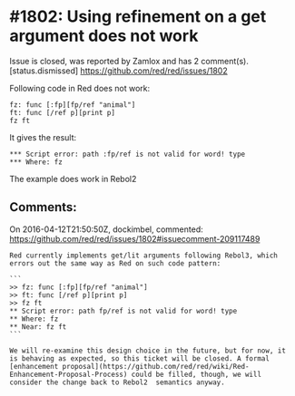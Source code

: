
#1802: Using refinement on a get argument does not work
================================================================================
Issue is closed, was reported by Zamlox and has 2 comment(s).
[status.dismissed]
<https://github.com/red/red/issues/1802>

Following code in Red does not work:

```
fz: func [:fp][fp/ref "animal"]
ft: func [/ref p][print p]
fz ft
```

It gives the result:

```
*** Script error: path :fp/ref is not valid for word! type
*** Where: fz
```

The example does work in Rebol2



Comments:
--------------------------------------------------------------------------------

On 2016-04-12T21:50:50Z, dockimbel, commented:
<https://github.com/red/red/issues/1802#issuecomment-209117489>

    Red currently implements get/lit arguments following Rebol3, which errors out the same way as Red on such code pattern:
    
    ```
    >> fz: func [:fp][fp/ref "animal"]
    >> ft: func [/ref p][print p]
    >> fz ft
    ** Script error: path fp/ref is not valid for word! type
    ** Where: fz
    ** Near: fz ft
    ```
    
    We will re-examine this design choice in the future, but for now, it is behaving as expected, so this ticket will be closed. A formal [enhancement proposal](https://github.com/red/red/wiki/Red-Enhancement-Proposal-Process) could be filled, though, we will consider the change back to Rebol2  semantics anyway.

